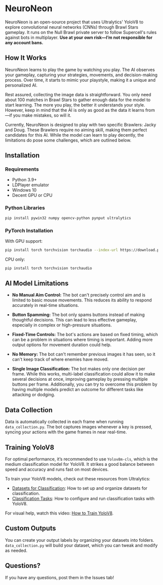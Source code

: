 # NeuroNeon

NeuroNeon is an open-source project that uses Ultralytics' YoloV8 to explore convolutional neural networks (CNNs) through Brawl Stars gameplay. It runs on the Null Brawl private server to follow Supercell's rules against bots in multiplayer. **Use at your own risk—I’m not responsible for any account bans.**

## How It Works

NeuroNeon learns to play the game by watching you play. The AI observes your gameplay, capturing your strategies, movements, and decision-making process. Over time, it starts to mimic your playstyle, making it a unique and personalized AI.

Rest assured, collecting the image data is straightforward. You only need about 100 matches in Brawl Stars to gather enough data for the model to start learning. The more you play, the better it understands your style. However, keep in mind that the AI is only as good as the data it learns from—if you make mistakes, so will it.

Currently, NeuroNeon is designed to play with two specific Brawlers: Jacky and Doug. These Brawlers require no aiming skill, making them perfect candidates for this AI. While the model can learn to play decently, the limitations do pose some challenges, which are outlined below.

## Installation

### Requirements
- Python 3.9+
- LDPlayer emulator
- Windows 10
- Decent GPU or CPU

### Python Libraries
```bash
pip install pywin32 numpy opencv-python pynput ultralytics
```

### PyTorch Installation
With GPU support:
```bash
pip install torch torchvision torchaudio --index-url https://download.pytorch.org/whl/cu118
```
CPU only:
```bash
pip install torch torchvision torchaudio
```

## AI Model Limitations

- **No Manual Aim Control:** The bot can't precisely control aim and is limited to basic mouse movements. This reduces its ability to respond accurately in real-time situations.
  
- **Button Spamming:** The bot only spams buttons instead of making thoughtful decisions. This can lead to less effective gameplay, especially in complex or high-pressure situations.

- **Fixed-Time Controls:** The bot's actions are based on fixed timing, which can be a problem in situations where timing is important. Adding more output options for movement duration could help.

- **No Memory:** The bot can't remember previous images it has seen, so it can't keep track of where enemies have moved.

- **Single Image Classification:** The bot makes only one decision per frame. While this works, multi-label classification could allow it to make several decisions at once, improving gameplay by pressing multiple buttons per frame. Additionally, you can try to overcome this problem by having multiple models predict an outcome for different tasks like attacking or dodging.

## Data Collection

Data is automatically collected in each frame when running `data_collection.py`. The bot captures images whenever a key is pressed, syncing your actions with the game frames in near real-time.

## Training YoloV8

For optimal performance, it’s recommended to use `Yolov8m-cls`, which is the medium classification model for YoloV8. It strikes a good balance between speed and accuracy and runs fast on most devices.

To train your YoloV8 models, check out these resources from Ultralytics:

- [Datasets for Classification](https://docs.ultralytics.com/datasets/classify/): How to set up and organize datasets for classification.
- [Classification Tasks](https://docs.ultralytics.com/tasks/classify/): How to configure and run classification tasks with YoloV8.

For visual help, watch this video: [How to Train YoloV8](https://youtu.be/9a1oRKIi104?si=Dj-Y7qqrMbes8Fq6).

## Custom Outputs

You can create your output labels by organizing your datasets into folders. `data_collection.py` will build your dataset, which you can tweak and modify as needed.

## Questions?

If you have any questions, post them in the Issues tab!